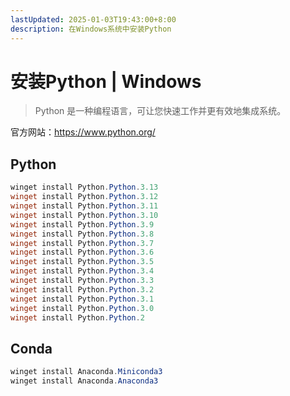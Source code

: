 ```yaml
---
lastUpdated: 2025-01-03T19:43:00+8:00
description: 在Windows系统中安装Python
---
```


# 安装Python | Windows

> Python 是一种编程语言，可让您快速工作并更有效地集成系统。

官方网站：<https://www.python.org/>

## Python

```powershell
winget install Python.Python.3.13
winget install Python.Python.3.12
winget install Python.Python.3.11
winget install Python.Python.3.10
winget install Python.Python.3.9
winget install Python.Python.3.8
winget install Python.Python.3.7
winget install Python.Python.3.6
winget install Python.Python.3.5
winget install Python.Python.3.4
winget install Python.Python.3.3
winget install Python.Python.3.2
winget install Python.Python.3.1
winget install Python.Python.3.0
winget install Python.Python.2
```

## Conda

```powershell
winget install Anaconda.Miniconda3
winget install Anaconda.Anaconda3
```
